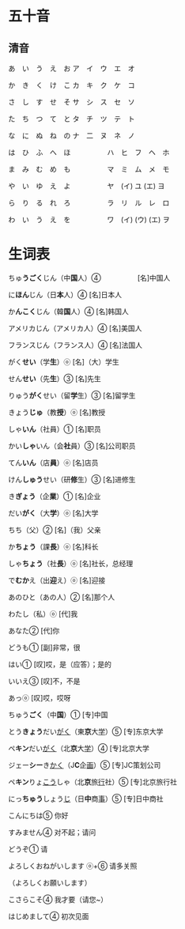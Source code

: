 # 五十音

## 清音

あ　い　う　え　お                    ア　イ　ウ　エ　オ

か　き　く　け　こ                    カ　キ　ク　ケ　コ

さ　し　す　せ　そ                    サ　シ　ス　セ　ソ

た　ち　つ　て　と                    タ　チ　ツ　テ　ト

な　に　ぬ　ね　の                    ナ　二　ヌ　ネ　ノ

は　ひ　ふ　へ　ほ　　　　　 ハ　ヒ　フ　ヘ　ホ

ま　み　む　め　も　　　　　 マ　ミ　ム　メ　モ

や　い　ゆ　え　よ　　　　　 ヤ　(イ)  ユ   (エ)  ヨ

ら　り　る　れ　ろ　　　　　 ラ　リ　ル　レ　ロ

わ　い　う　え　を　　　　　 ワ　(イ) (ウ) (エ)   ヲ





# 生词表

ちゅ**うごく**じん（中**国**人）④　　　　    　[名]中国人

に**ほん**じん（日**本**人）④                               [名]日本人

か**んこく**じん（韓**国**人）④                           [名]韩国人

アメリカじん（アメリカ人）④                    [名]美国人

フランスじん（フランス人）④                    [名]法国人

がく**せい**（学**生**）ⓞ                                       [名]（大）学生

せん**せい**（先**生**）③                                       [名]先生

りゅう**がく**せい（留**学**生）③                        [名]留学生

きょう**じゅ**（教**授**）ⓞ                                   [名]教授

しゃ**いん**（社員）①                                       [名]职员

かい**しゃ**いん（会**社**員）③                           [名]公司职员

てん**いん**（店**員**）ⓞ                                       [名]店员

けん**しゅう**せい（研**修**生）③                        [名]进修生

き**ぎょう**（企**業**）①                                       [名]企业

だい**がく**（大**学**）ⓞ                                       [名]大学

ちち（父）②                                                   [名]（我）父亲

か**ちょう**（課**長**）ⓞ                                       [名]科长

しゃ**ちょう**（社**長**）ⓞ                                   [名]社长，总经理

で**むか**え（出**迎**え）ⓞ                                   [名]迎接

あのひと（あの人）②                                   [名]那个人

わたし（私）ⓞ                                               [代]我

あなた②                                                           [代]你

どうも①                                                           [副]非常，很

はい①                                                               [叹]哎，是（应答）；是的

いいえ③                                                           [叹]不，不是

あっⓞ                                                               [叹]哎，哎呀

ちゅう**ごく**（中**国**）①                                    [专]中国

とう**きょう**だい<u>がく</u>（東**京**大<u>学</u>）⑤             [专]东京大学

ペ**キン**だい<u>がく</u>（北**京**大<u>学</u>）④                     [专]北京大学

ジェー**シー**き<u>かく</u>（J**C**企<u>画</u>）⑤                     [专]JC策划公司

ペ**キン**りょ<u>こう</u>しゃ（北**京**旅<u>行</u>社）⑤         [专]北京旅行社

にっ**ちゅう**しょう<u>じ</u>（日**中**商<u>事</u>）⑤             [专]日中商社



こんにちは⑤                                                    你好

すみません④                                                    对不起；请问

どうぞ①                                                           请

よろしくおねがいします ⓞ+⑥                     请多关照

（よろしくお願いします）

こさらこそ④                                                   我才要（请您~）

はじめまして④                                               初次见面
